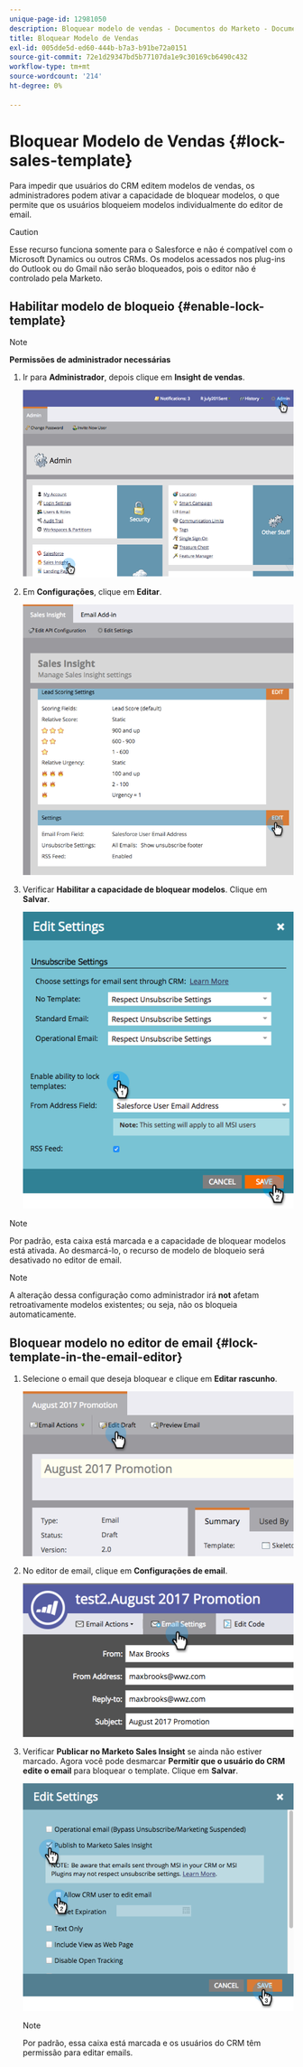 ```yaml
---
unique-page-id: 12981050
description: Bloquear modelo de vendas - Documentos do Marketo - Documentação do produto
title: Bloquear Modelo de Vendas
exl-id: 005dde5d-ed60-444b-b7a3-b91be72a0151
source-git-commit: 72e1d29347bd5b77107da1e9c30169cb6490c432
workflow-type: tm+mt
source-wordcount: '214'
ht-degree: 0%

---
```


# Bloquear Modelo de Vendas {#lock-sales-template}

Para impedir que usuários do CRM editem modelos de vendas, os administradores podem ativar a capacidade de bloquear modelos, o que permite que os usuários bloqueiem modelos individualmente do editor de email.

>[!CAUTION]
>
>Esse recurso funciona somente para o Salesforce e não é compatível com o Microsoft Dynamics ou outros CRMs. Os modelos acessados nos plug-ins do Outlook ou do Gmail não serão bloqueados, pois o editor não é controlado pela Marketo.

## Habilitar modelo de bloqueio {#enable-lock-template}

>[!NOTE]
>
>**Permissões de administrador necessárias**

1. Ir para **Administrador**, depois clique em **Insight de vendas**.

   ![](assets/1.png)

1. Em **Configurações**, clique em **Editar**.

   ![](assets/2.png)

1. Verificar **Habilitar a capacidade de bloquear modelos**. Clique em **Salvar**.

   ![](assets/image2017-10-9-8-3a19-3a45.png)

>[!NOTE]
>
>Por padrão, esta caixa está marcada e a capacidade de bloquear modelos está ativada. Ao desmarcá-lo, o recurso de modelo de bloqueio será desativado no editor de email.

>[!NOTE]
>
>A alteração dessa configuração como administrador irá **not** afetam retroativamente modelos existentes; ou seja, não os bloqueia automaticamente.

## Bloquear modelo no editor de email {#lock-template-in-the-email-editor}

1. Selecione o email que deseja bloquear e clique em **Editar rascunho**.

   ![](assets/5.png)

1. No editor de email, clique em **Configurações de email**.

   ![](assets/6.png)

1. Verificar **Publicar no Marketo Sales Insight** se ainda não estiver marcado. Agora você pode desmarcar **Permitir que o usuário do CRM edite o email** para bloquear o template. Clique em **Salvar**.

   ![](assets/7.png)

   >[!NOTE]
   >
   >Por padrão, essa caixa está marcada e os usuários do CRM têm permissão para editar emails.
